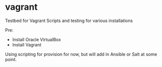 # vagrant
Testbed for Vagrant Scripts and testing for various installations

Pre:
- Install Oracle VirtualBox
- Install Vagrant

Using scripting for provision for now, but will add in Ansible or Salt at some point.
